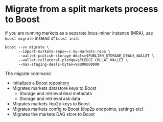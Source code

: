 # Migrate from a split markets process to Boost

If you are running markets as a separate lotus-miner instance (MRA), use `boost migrate` instead of `boost init`:

```
boost --vv migrate \
      --import-markets-repo=~/.my-markets-repo \
      --wallet-publish-storage-deals=$PUBLISH_STORAGE_DEALS_WALLET \
      --wallet-collateral-pledge=$PLEDGE_COLLAT_WALLET \
      --max-staging-deals-bytes=50000000000
```

The migrate command

* Initializes a Boost repository
* Migrates markets datastore keys to Boost
  * Storage and retrieval deal metadata
  * Storage and retrieval ask data
* Migrates markets libp2p keys to Boost
* Migrates markets config to Boost (libp2p endpoints, settings etc)
* Migrates the markets DAG store to Boost
